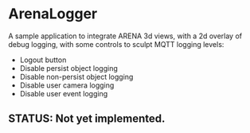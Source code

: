# ArenaLogger
A sample application to integrate ARENA 3d views, with a 2d overlay of debug logging, with some controls to sculpt MQTT logging levels:
- Logout button
- Disable persist object logging
- Disable non-persist object logging
- Disable user camera logging
- Disable user event logging

## **STATUS**: Not yet implemented.
